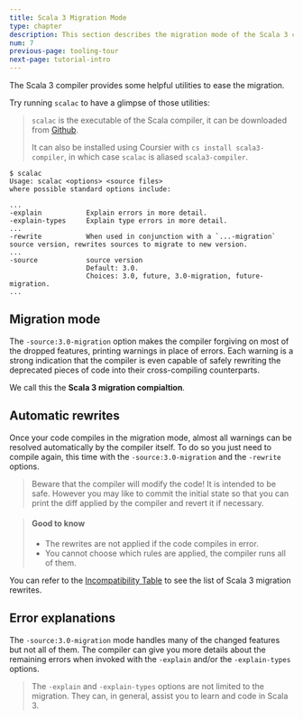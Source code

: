 ```yaml
---
title: Scala 3 Migration Mode
type: chapter
description: This section describes the migration mode of the Scala 3 compiler 
num: 7
previous-page: tooling-tour
next-page: tutorial-intro
---
```


The Scala 3 compiler provides some helpful utilities to ease the migration.

Try running `scalac` to have a glimpse of those utilities:

> `scalac` is the executable of the Scala compiler, it can be downloaded from [Github](https://github.com/lampepfl/dotty/releases/).
> 
> It can also be installed using Coursier with `cs install scala3-compiler`, in which case `scalac` is aliased `scala3-compiler`.

```text
$ scalac
Usage: scalac <options> <source files>
where possible standard options include:

...
-explain           Explain errors in more detail.
-explain-types     Explain type errors in more detail.
...
-rewrite           When used in conjunction with a `...-migration` source version, rewrites sources to migrate to new version.
...
-source            source version
                   Default: 3.0.
                   Choices: 3.0, future, 3.0-migration, future-migration.
...
```

## Migration mode

The `-source:3.0-migration` option makes the compiler forgiving on most of the dropped features, printing warnings in place of errors.
Each warning is a strong indication that the compiler is even capable of safely rewriting the deprecated pieces of code into their cross-compiling counterparts.

We call this the **Scala 3 migration compialtion**.

## Automatic rewrites

Once your code compiles in the migration mode, almost all warnings can be resolved automatically by the compiler itself.
To do so you just need to compile again, this time with the `-source:3.0-migration` and the `-rewrite` options.

> Beware that the compiler will modify the code! It is intended to be safe.
> However you may like to commit the initial state so that you can print the diff applied by the compiler and revert it if necessary.

> #### Good to know
> - The rewrites are not applied if the code compiles in error.
> - You cannot choose which rules are applied, the compiler runs all of them.

You can refer to the [Incompatibility Table](incompatibility-table.html) to see the list of Scala 3 migration rewrites.

## Error explanations

The `-source:3.0-migration` mode handles many of the changed features but not all of them.
The compiler can give you more details about the remaining errors when invoked with the `-explain` and/or the `-explain-types` options.

> The `-explain` and `-explain-types` options are not limited to the migration.
> They can, in general, assist you to learn and code in Scala 3.

